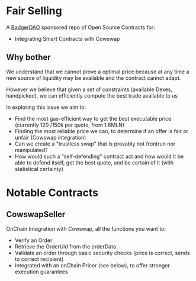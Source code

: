 # Fair Selling

A [BadgerDAO](https://app.badger.com/) sponsored repo of Open Source Contracts for:
- Integrating Smart Contracts with Cowswap

## Why bother

We understand that we cannot prove a optimal price because at any time a new source of liquidity may be available and the contract cannot adapt.

However we believe that given a set of constraints (available Dexes, handpicked), we can efficiently compute the best trade available to us

In exploring this issue we aim to:
- Find the most gas-efficient way to get the best executable price (currently 120 /150k per quote, from 1.6MLN)
- Finding the most reliable price we can, to determine if an offer is fair or unfair (Cowswap integration)
- Can we create a "trustless swap" that is provably not frontrun nor manipulated?
- How would such a "self-defending" contract act and how would it be able to defend itself, get the best quote, and be certain of it (with statistical certainty)

# Notable Contracts
## CowswapSeller

OnChain Integration with Cowswap, all the functions you want to:
- Verify an Order
- Retrieve the OrderUid from the orderData
- Validate an order through basic security checks (price is correct, sends to correct recipient)
- Integrated with an onChain Pricer (see below), to offer stronger execution guarantees